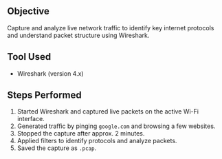 ## Objective
Capture and analyze live network traffic to identify key internet protocols and understand packet structure using Wireshark.

## Tool Used
- Wireshark (version 4.x)

## Steps Performed
1. Started Wireshark and captured live packets on the active Wi-Fi interface.
2. Generated traffic by pinging `google.com` and browsing a few websites.
3. Stopped the capture after approx. 2 minutes.
4. Applied filters to identify protocols and analyze packets.
5. Saved the capture as `.pcap`.
